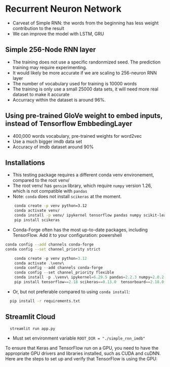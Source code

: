 # Recurrent Neuron Network

- Carveat of Simple RNN: the words from the beginning has less weight contribution to the result
- We can improve the model with LSTM, GRU

## Simple 256-Node RNN layer

- The training does not use a specific randonmized seed. The prediction training may require experimenting.
- It would likely be more accurate if we are scaling to 256-neuron RNN layer
- The number of vocabulary used for training is 10000 words
- The training is only use a small 25000 data sets, it will need more real dataset to make it accurate
- Accurracy within the dataset is around 96%.

## Using pre-trained GloVe weight to embed inputs, instead of Tensorflow EmbbedingLayer

- 400,000 words vocabulary, pre-trained weights for word2vec
- Use a much bigger imdb data set
- Accuracy of imdb dataset around 90%

## Installations

- This testing package requires a different conda venv environement, compared to the root venv/
- The root venv/ has `gensim` library, which require `numpy` version 1.26, which is not compatible with `pandas`
- Note: `conda` does not install `scikeras` at the moment.

```zsh
    conda create -p venv python=3.12
    conda activate venv/
    conda install -p venv/ ipykernel tensorflow pandas numpy scikit-learn tensorboard matplotlib streamlit
    pip install scikeras
```

- Conda-Forge often has the most up-to-date packages, including TensorFlow. Add it to your configuration:
  powershell

```bash
conda config --add channels conda-forge
conda config --set channel_priority strict
```

```powershell
    conda create -p venv python=3.12
    conda activate .\venv\
    conda config --add channels conda-forge
    conda config --set channel_priority flexible
    conda install -p .\venv\ ipykernel=6.29.5 pandas=2.2.3 numpy=2.0.2 scikit-learn=1.5.1 matplotlib=3.9.2 streamlit==1.40.1
    pip install tensorflow==2.18 scikeras==0.13.0  tensorboard==2.18.0
```

- Or, but not preferable compared to using `conda install`:

```zsh
  pip install -r requirements.txt
```

## Streamlit Cloud

```bash
  streamlit run app.py
```

- Must set environment variable `ROOT_DIR = "./simple_rnn_imdb"`

To ensure that Keras and TensorFlow run on a GPU, you need to have the appropriate GPU drivers and libraries installed, such as CUDA and cuDNN. Here are the steps to set up and verify that TensorFlow is using the GPU:
